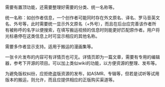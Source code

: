 需要有置顶功能，还需要整理好需要的分类、统一名称等。

统一名称：如创作者信息，一个创作者可能同时存在外文原名、译名、罗马音英文名、外号等，此时需要统一显示外文原名（+外号），而且在后台应完善该作者所有被称呼的名字以便搜索，在填写搬运视频的信息时则能更好匹配原作者。用户将光标悬停在这类信息上时可显示相应的其他名称。

需要多作者显示支持。适用于搬运的漫画集等。

一张卡片发布的内容可有详情页也可无。详情页即为一篇文章，需要有专用的编辑器，参考下开源的项目。可以加上类似wiki的功能，以方便资源的整理、发布等。

为避免版权纠纷，应拒绝盗版资源的发布，如ASMR、专辑等，但若是试听等试用版本的搬运，则允许，而且应提供相应的正版购买渠道等。